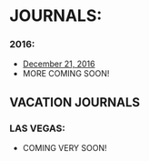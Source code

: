 # JOURNALS:

### 2016:
- [December 21, 2016](https://jcoderli.github.io/journal/dec21-16)
- MORE COMING SOON!

## VACATION JOURNALS

### LAS VEGAS:

- COMING VERY SOON!
